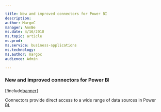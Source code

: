 ```yaml
---

title: New and improved connectors for Power BI
description: 
author: MargoC
manager: AnnBe
ms.date: 4/16/2018
ms.topic: article
ms.prod: 
ms.service: business-applications
ms.technology: 
ms.author: margoc
audience: Admin

---
```

### New and improved connectors for Power BI 

[!include[banner](../../includes/banner.md)]




Connectors provide direct access to a wide range of data sources in Power BI.
